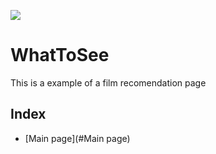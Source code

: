 <p align="left">
<img src="https://img.shields.io/badge/STATUS-IN%20DEVELOPMENT-green">
</p>

# WhatToSee

This is a example of a film recomendation page 

## Index
   * [Main page](#Main page)
